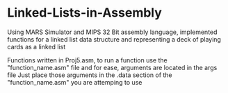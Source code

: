 # Linked-Lists-in-Assembly
Using MARS Simulator and MIPS 32 Bit assembly language, implemented functions for a linked list data structure and representing a deck of playing cards as a linked list

Functions written in Proj5.asm, to run a function use the "function_name.asm" file and for ease, arguments are located in the args file Just place those arguments in the .data section of the "function_name.asm" you are attemping to use
